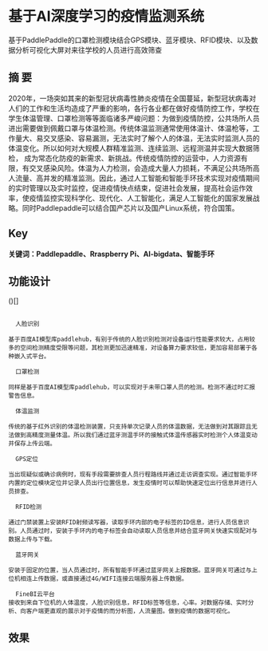 # 基于AI深度学习的疫情监测系统
基于PaddlePaddle的口罩检测模块结合GPS模块、蓝牙模块、RFID模块、以及数据分析可视化大屏对来往学校的人员进行高效筛查

## 摘  要
2020年，一场突如其来的新型冠状病毒性肺炎疫情在全国蔓延，新型冠状病毒对人们的工作和生活均造成了严重的影响，各行各业都在做好疫情防控工作，学校在学生体温管理、口罩检测等等面临诸多严峻问题：为做到疫情防控，公共场所人员进出需要做到佩戴口罩与体温检测。传统体温监测通常使用体温计、体温枪等，工作量大、易交叉感染、容易漏测，无法实时了解个人的体温，无法实时监测人员的体温变化。所以如何对大规模人群精准监测、连续监测、远程测温并实现大数据筛检， 成为常态化防疫的新需求、新挑战。传统疫情防控的运营中，人力资源有限，有交叉感染风险。体温为人力检测，会造成大量人力损耗，不满足公共场所高人流量、高并发的精准监测。因此，通过人工智能和智能手环技术实现对疫情期间的实时管理以及实时监控，促进疫情快点结束，促进社会发展，提高社会运作效率，使疫情监控实现科学化、现代化、人工智能化，满足人工智能化的国家发展战略。同时Paddlepaddle可以结合国产芯片以及国产Linux系统，符合国策。
## Key
**关键词：Paddlepaddle、Rraspberry Pi、AI-bigdata、智能手环** 

## 功能设计
()[]
```
  
  人脸识别

基于百度AI模型库paddlehub，有别于传统的人脸识别检测对设备运行性能要求较大，占用较多的空间检测精度受限等问题，其检测更加迅速精准，对设备算力要求较低，更加容易部署于各种嵌入式平台。
  
  口罩检测

同样是基于百度AI模型库paddlehub，可以实现对于未带口罩人员的检测。检测不通过时汇报警告信息。
  
  体温监测

传统的基于红外识别的体温检测装置，只支持单次记录人员的体温数据，无法做到对其跟踪且无法做到高精度测量体温。所以我们通过蓝牙测温手环的接触式体温传感器实时检测个人体温变动并保存上传云端。
  
  GPS定位

当出现疑似或确诊病例时，现有手段需要排查人员行程路线并通过走访调查实现。通过智能手环内置的定位模块定位并记录人员出行位置信息，发生疫情时可以帮助快速定位出行信息并进行人员排查。
  
  RFID检测

通过门禁装置上安装RFID射频读写器，读取手环内部的电子标签的ID信息，进行人员信息识别。人员通过时，安装于手环内的电子标签会自动读取人员信息并结合蓝牙网关快速实现配对与数据上传与下载。
  
  蓝牙网关

安装于固定的位置，当人员通过时，所有智能手环通过蓝牙网关上报数据。蓝牙网关可通过与上位机相连上传数据，或直接通过4G/WIFI连接云端服务器上传数据。
  
  FineBI云平台
接收到来自下位机的人体温度，人脸识别信息，RFID标签等信息，心率。对数据存储、实时分析、向客户端更直观的展示对于疫情的而分析图，人流量图。做到疫情的数据可视化。
```
## 效果
